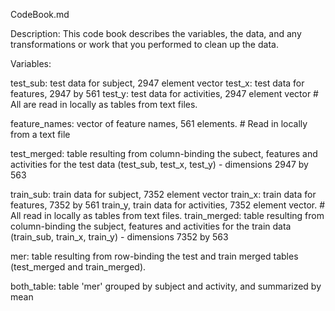 CodeBook.md

Description: This code book describes the variables, the data, and any transformations or work that you performed to clean up the data.

Variables:

test_sub: test data for subject, 2947 element vector
test_x: test data for features, 2947 by 561
test_y: test data for activities, 2947 element vector  # All are read in locally as tables from text files.

feature_names: vector of feature names, 561 elements. # Read in locally from a text file

test_merged: table resulting from column-binding the subect, features and activities for the test data (test_sub, test_x, test_y)
      - dimensions 2947 by 563
      
train_sub: train data for subject, 7352 element vector
train_x: train data for features, 7352 by 561
train_y, train data for activities, 7352 element vector. # All read in locally as tables from text files.
train_merged: table resulting from column-binding the subject, features and activities for the train data (train_sub, train_x, train_y)
    - dimensions 7352 by 563
    
mer: table resulting from row-binding the test and train merged tables (test_merged and train_merged).

both_table: table 'mer' grouped by subject and activity, and summarized by mean
